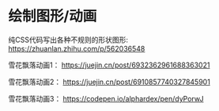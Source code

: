 # 绘制图形/动画

纯CSS代码写出各种不规则的形状图形: https://zhuanlan.zhihu.com/p/562036548

雪花飘落动画1： https://juejin.cn/post/6932362961688363021

雪花飘落动画2： https://juejin.cn/post/6910857740327845901

雪花飘落动画3： https://codepen.io/alphardex/pen/dyPorwJ
